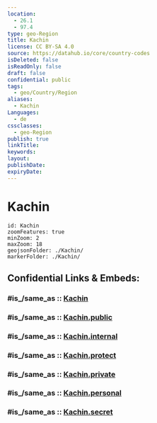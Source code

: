 ```yaml
---
location:
  - 26.1
  - 97.4
type: geo-Region
title: Kachin
license: CC BY-SA 4.0
source: https://datahub.io/core/country-codes
isDeleted: false
isReadOnly: false
draft: false
confidential: public
tags:
  - geo/Country/Region
aliases:
  - Kachin
Languages:
  - de
cssclasses:
  - geo-Region
publish: true
linkTitle:
keywords:
layout:
publishDate:
expiryDate:
---
```


# Kachin

```leaflet
id: Kachin
zoomFeatures: true 
minZoom: 2 
maxZoom: 18
geojsonFolder: ./Kachin/
markerFolder: ./Kachin/
```


## Confidential Links & Embeds: 

### #is_/same_as :: [Kachin](/_Standards/Earth/Continent/Asia/Asia~South~East/Myanmar/States~Myanmar/Kachin.md) 

### #is_/same_as :: [Kachin.public](/_public/Earth/Continent/Asia/Asia~South~East/Myanmar/States~Myanmar/Kachin.public.md) 

### #is_/same_as :: [Kachin.internal](/_internal/Earth/Continent/Asia/Asia~South~East/Myanmar/States~Myanmar/Kachin.internal.md) 

### #is_/same_as :: [Kachin.protect](/_protect/Earth/Continent/Asia/Asia~South~East/Myanmar/States~Myanmar/Kachin.protect.md) 

### #is_/same_as :: [Kachin.private](/_private/Earth/Continent/Asia/Asia~South~East/Myanmar/States~Myanmar/Kachin.private.md) 

### #is_/same_as :: [Kachin.personal](/_personal/Earth/Continent/Asia/Asia~South~East/Myanmar/States~Myanmar/Kachin.personal.md) 

### #is_/same_as :: [Kachin.secret](/_secret/Earth/Continent/Asia/Asia~South~East/Myanmar/States~Myanmar/Kachin.secret.md)

